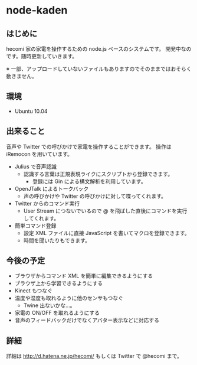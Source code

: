 node-kaden
==============

はじめに
--------------
hecomi 家の家電を操作するための node.js ベースのシステムです。
開発中なのです。随時更新していきます。

※ 一部、アップロードしていないファイルもありますのでそのままではおそらく動きません。

環境
--------------
* Ubuntu 10.04

出来ること
--------------
音声や Twitter での呼びかけで家電を操作することができます。
操作は iRemocon を用いています。

* Julius で音声認識
  * 認識する言葉は正規表現ライクにスクリプトから登録できます。
    * 登録には Gin による構文解析を利用しています。
* OpenJTalk によるトークバック
  * 声の呼びかけや Twitter の呼びかけに対して喋ってくれます。
* Twitter からのコマンド実行
  * User Stream につないでいるので @ を飛ばした直後にコマンドを実行してくれます。
* 簡単コマンド登録
  * 設定 XML ファイルに直接 JavaScript を書いてマクロを登録できます。
  * 時間を聞いたりもできます。

今後の予定
--------------
* ブラウザからコマンド XML を簡単に編集できるようにする
* ブラウザ上から学習できるようにする
* Kinect もつなぐ
* 温度や湿度も取れるように他のセンサもつなぐ
  * Twine 出ないかな…。
* 家電の ON/OFF を取れるようにする
* 音声のフィードバックだけでなくアバター表示などに対応する

詳細
--------------
詳細は http://d.hatena.ne.jp/hecomi/ もしくは Twitter で @hecomi まで。
